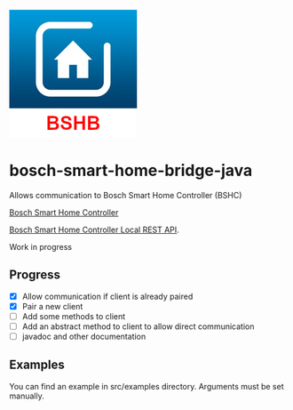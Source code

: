 ![Logo](resources/bshb-logo.jpg)

# bosch-smart-home-bridge-java
Allows communication to Bosch Smart Home Controller (BSHC)

[Bosch Smart Home Controller](https://www.bosch-smarthome.com/de/de/produkte/smart-system-solutions/smart-home-controller)

[Bosch Smart Home Controller Local REST API](https://github.com/BoschSmartHome/bosch-shc-api-docs).

Work in progress

## Progress
- [x] Allow communication if client is already paired
- [x] Pair a new client
- [ ] Add some methods to client 
- [ ] Add an abstract method to client to allow direct communication
- [ ] javadoc and other documentation

## Examples
You can find an example in src/examples directory. Arguments must be set manually.
